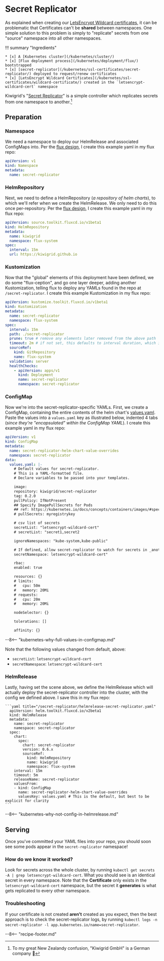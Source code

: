 # Secret Replicator

As explained when creating our [LetsEncrypt Wildcard certificates](/kubernetes/ssl-certificates/wildcard-certificate/), it can be problematic that Certificates can't be **shared** between namespaces. One simple solution to this problem is simply to "replicate" secrets from one "source" namespace into all other namespaces.

!!! summary "Ingredients"

    * [x] A [Kubernetes cluster](/kubernetes/cluster/) 
    * [x] [Flux deployment process](/kubernetes/deployment/flux/) bootstrapped
    * [x] [secret-replicator](/kubernetes/ssl-certificates/secret-replicator/) deployed to request/renew certificates
    * [x] [LetsEncrypt Wildcard Certificates](/kubernetes/ssl-certificates/wildcard-certificate/) created in the `letsencrypt-wildcard-cert` namespace

Kiwigrid's "[Secret Replicator](https://github.com/kiwigrid/secret-replicator)" is a simple controller which replicates secrets from one namespace to another.[^1]

## Preparation

### Namespace

We need a namespace to deploy our HelmRelease and associated ConfigMaps into. Per the [flux design](/kubernetes/deployment/flux/), I create this example yaml in my flux repo:

```yaml title="/bootstrap/namespaces/namespace-secret-replicator.yaml"
apiVersion: v1
kind: Namespace
metadata:
  name: secret-replicator
```

### HelmRepository

Next, we need to define a HelmRepository (*a repository of helm charts*), to which we'll refer when we create the HelmRelease. We only need to do this once per-repository. Per the [flux design](/kubernetes/deployment/flux/), I create this example yaml in my flux repo:

```yaml title="/bootstrap/helmrepositories/helmrepository-kiwigrid.yaml"
apiVersion: source.toolkit.fluxcd.io/v1beta1
kind: HelmRepository
metadata:
  name: kiwigrid
  namespace: flux-system
spec:
  interval: 15m
  url: https://kiwigrid.github.io
```

### Kustomization

Now that the "global" elements of this deployment have been defined, we do some "flux-ception", and go one layer deeper, adding another Kustomization, telling flux to deploy any YAMLs found in the repo at `/secret-replicator`. I create this example Kustomization in my flux repo:

```yaml title="/bootstrap/kustomizations/kustomization-secret-replicator.yaml"
apiVersion: kustomize.toolkit.fluxcd.io/v1beta1
kind: Kustomization
metadata:
  name: secret-replicator
  namespace: flux-system
spec:
  interval: 15m
  path: ./secret-replicator
  prune: true # remove any elements later removed from the above path
  timeout: 2m # if not set, this defaults to interval duration, which is 1h
  sourceRef:
    kind: GitRepository
    name: flux-system
  validation: server
  healthChecks:
    - apiVersion: apps/v1
      kind: Deployment
      name: secret-replicator
      namespace: secret-replicator
```

### ConfigMap

Now we're into the secret-replicator-specific YAMLs. First, we create a ConfigMap, containing the entire contents of the helm chart's [values.yaml](https://github.com/kiwigrid/helm-charts/blob/master/charts/secret-replicator/values.yaml). Paste the values into a `values.yaml` key as illustrated below, indented 4 tabs (*since they're "encapsulated" within the ConfigMap YAML*). I create this example yaml in my flux repo:

```yaml  hl_lines="21 27" title="/secret-replicator/configmap-secret-replicator-helm-chart-value-overrides.yaml"
apiVersion: v1
kind: ConfigMap
metadata:
  name: secret-replicator-helm-chart-value-overrides
  namespace: secret-replicator
data:
  values.yaml: |-
    # Default values for secret-replicator.
    # This is a YAML-formatted file.
    # Declare variables to be passed into your templates.

    image:
    repository: kiwigrid/secret-replicator
    tag: 0.2.0
    pullPolicy: IfNotPresent
    ## Specify ImagePullSecrets for Pods
    ## ref: https://kubernetes.io/docs/concepts/containers/images/#specifying-imagepullsecrets-on-a-pod
    # pullSecrets: myregistrykey

    # csv list of secrets
    secretList: "letsencrypt-wildcard-cert"
    # secretList: "secret1,secret2

    ignoreNamespaces: "kube-system,kube-public"

    # If defined, allow secret-replicator to watch for secrets in _another_ namespace
    secretNamespace: letsencrypt-wildcard-cert"

    rbac:
    enabled: true

    resources: {}
    # limits:
    #   cpu: 50m
    #   memory: 20Mi
    # requests:
    #   cpu: 20m
    #   memory: 20Mi

    nodeSelector: {}

    tolerations: []

    affinity: {}
```

--8<-- "kubernetes-why-full-values-in-configmap.md"

Note that the following values changed from default, above:

- `secretList`: `letsencrypt-wildcard-cert`
- `secretNamespace`: `letsencrypt-wildcard-cert`

### HelmRelease

Lastly, having set the scene above, we define the HelmRelease which will actually deploy the secret-replicator controller into the cluster, with the config we defined above. I save this in my flux repo:

    ```yaml title="/secret-replicator/helmrelease-secret-replicator.yaml"
      apiVersion: helm.toolkit.fluxcd.io/v2beta1
      kind: HelmRelease
      metadata:
        name: secret-replicator
        namespace: secret-replicator
      spec:
        chart:
          spec:
            chart: secret-replicator
            version: 0.6.x
            sourceRef:
              kind: HelmRepository
              name: kiwigrid
              namespace: flux-system
        interval: 15m
        timeout: 5m
        releaseName: secret-replicator
        valuesFrom:
        - kind: ConfigMap
          name: secret-replicator-helm-chart-value-overrides
          valuesKey: values.yaml # This is the default, but best to be explicit for clarity
    ```

--8<-- "kubernetes-why-not-config-in-helmrelease.md"

## Serving

Once you've committed your YAML files into your repo, you should soon see some pods appear in the `secret-replicator` namespace!

### How do we know it worked?

Look for secrets across the whole cluster, by running `kubectl get secrets -A | grep letsencrypt-wildcard-cert`. What you should see is an identical secret in every namespace. Note that the **Certificate** only exists in the `letsencrypt-wildcard-cert` namespace, but the secret it **generates** is what gets replicated to every other namespace.

### Troubleshooting

If your certificate is not created **aren't** created as you expect, then the best approach is to check the secret-replicator logs, by running `kubectl logs -n secret-replicator -l app.kubernetes.io/name=secret-replicator`.

--8<-- "recipe-footer.md"

[^1]: To my great New Zealandy confusion, "Kiwigrid GmbH" is a German company :shrug:
